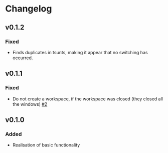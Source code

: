 # Changelog

## v0.1.2

### Fixed

- Finds duplicates in tsunts, making it appear that no switching has occurred.

## v0.1.1

### Fixed

- Do not create a workspace, if the workspace was closed (they closed all the windows) [#2]

[#2]:https://github.com/micronull/i3rotonda/issues/2

## v0.1.0

### Added

- Realisation of basic functionality